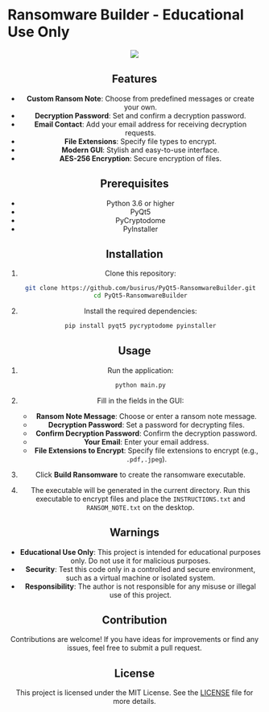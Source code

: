 # Ransomware Builder - Educational Use Only

<div id="header" align="center">
 <img src="https://image.noelshack.com/fichiers/2024/31/6/1722719562-screenshot-at-2024-08-03-23-10-33.png"
</div>

## Features

- **Custom Ransom Note**: Choose from predefined messages or create your own.
- **Decryption Password**: Set and confirm a decryption password.
- **Email Contact**: Add your email address for receiving decryption requests.
- **File Extensions**: Specify file types to encrypt.
- **Modern GUI**: Stylish and easy-to-use interface.
- **AES-256 Encryption**: Secure encryption of files.

## Prerequisites

- Python 3.6 or higher
- PyQt5
- PyCryptodome
- PyInstaller

## Installation

1. Clone this repository:
    ```sh
    git clone https://github.com/busirus/PyQt5-RansomwareBuilder.git
    cd PyQt5-RansomwareBuilder
    ```

2. Install the required dependencies:
    ```sh
    pip install pyqt5 pycryptodome pyinstaller
    ```

## Usage

1. Run the application:
    ```sh
    python main.py
    ```

2. Fill in the fields in the GUI:
    - **Ransom Note Message**: Choose or enter a ransom note message.
    - **Decryption Password**: Set a password for decrypting files.
    - **Confirm Decryption Password**: Confirm the decryption password.
    - **Your Email**: Enter your email address.
    - **File Extensions to Encrypt**: Specify file extensions to encrypt (e.g., `.pdf,.jpeg`).

3. Click **Build Ransomware** to create the ransomware executable.

4. The executable will be generated in the current directory. Run this executable to encrypt files and place the `INSTRUCTIONS.txt` and `RANSOM_NOTE.txt` on the desktop.

## Warnings

- **Educational Use Only**: This project is intended for educational purposes only. Do not use it for malicious purposes.
- **Security**: Test this code only in a controlled and secure environment, such as a virtual machine or isolated system.
- **Responsibility**: The author is not responsible for any misuse or illegal use of this project.

## Contribution

Contributions are welcome! If you have ideas for improvements or find any issues, feel free to submit a pull request.

## License

This project is licensed under the MIT License. See the [LICENSE](LICENSE) file for more details.
